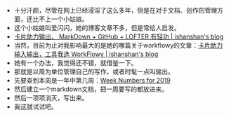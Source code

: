 - 十分汗颜，尽管在网上已经浸淫了这么多年，但是在对于文档、创作的管理方面，还比不上一个小姑娘。
- 这个小姑娘叫爱闪闪，她的博客文章不多，但是常给人启发。
- [卡片助力输出， MarkDown + GitHub + LOFTER 有轻功 | ishanshan's blog](https://ishanshan.im/selfedu/tool/HbOutputOwetoCards)
- 当然，目前为止对我影响最大的是她的哪篇关于workflowy的文章：[卡片助力输入输出，工具我选 WorkFlowy | ishanshan's blog](https://ishanshan.im/selfedu/HbOutputOwetoWorkFlowy.html)
- 她有一个办法，我觉得还不错，就借鉴一下。
- 那就是以周为单位管理自己的写作，或者时髦一点叫输出。
- 先要查到本周是一年中第几周：[Week Numbers for 2019](https://www.epochconverter.com/weeks/2019)
- 然后建立一个markdown文档，把一周要写的都放进来。
- 然后一项项消灭，写出来。
- 我这就试试吧。
